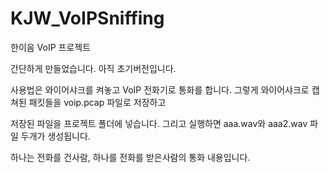 KJW_VoIPSniffing
================

한이음 VoIP 프로젝트

간단하게 만들었습니다. 아직 초기버전입니다.

사용법은 와이어샤크를 켜놓고 VoIP 전화기로 통화를 합니다. 그렇게 와이어샤크로 캡쳐된 패킷들을 voip.pcap 파일로 저장하고

저장된 파일을 프로젝트 폴더에 넣습니다. 그리고 실행하면 aaa.wav와 aaa2.wav 파일 두개가 생성됩니다.

하나는 전화를 건사람, 하나를 전화를 받은사람의 통화 내용입니다.
